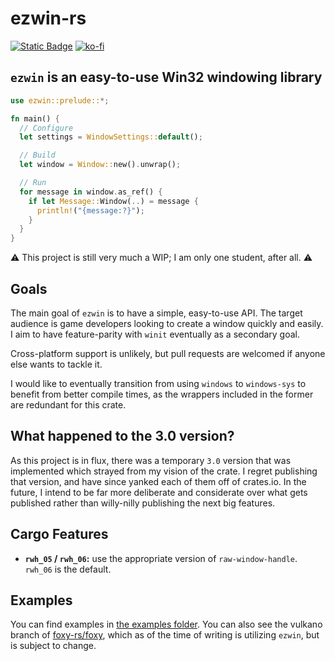 # ezwin-rs

[![Static Badge](https://img.shields.io/badge/crates.io-ezwin?style=for-the-badge&color=E5AB37)](https://crates.io/crates/ezwin)
[![ko-fi](https://ko-fi.com/img/githubbutton_sm.svg)](https://ko-fi.com/R6R8PGIU6)

## `ezwin` is an easy-to-use Win32 windowing library

```rust
use ezwin::prelude::*;

fn main() {
  // Configure
  let settings = WindowSettings::default();

  // Build
  let window = Window::new().unwrap();

  // Run
  for message in window.as_ref() {
    if let Message::Window(..) = message {
      println!("{message:?}");
    }
  }
}
```

⚠️ This project is still very much a WIP; I am only one student, after all. ⚠️

## Goals

The main goal of `ezwin` is to have a simple, easy-to-use API. The target audience is game developers looking to create
a window quickly and easily. I aim to have feature-parity with `winit` eventually as a secondary goal.

Cross-platform support is unlikely, but pull requests are welcomed if anyone else wants to tackle it.

I would like to eventually transition from using `windows` to `windows-sys` to benefit from better compile times,
as the wrappers included in the former are redundant for this crate.

## What happened to the 3.0 version?

As this project is in flux, there was a temporary `3.0` version that was implemented which strayed from my vision of
the crate. I regret publishing that version, and have since yanked each of them off of crates.io. In the future, I intend
to be far more deliberate and considerate over what gets published rather than willy-nilly publishing the next big features.

## Cargo Features

* **`rwh_05` / `rwh_06`:** use the appropriate version of `raw-window-handle`. `rwh_06` is the default.

## Examples

You can find examples in [the examples folder](examples). You can also see the vulkano branch of
[foxy-rs/foxy](https://github.com/foxy-rs/foxy/tree/vulkano), which as of the time of writing is utilizing `ezwin`, but
is subject to change.
